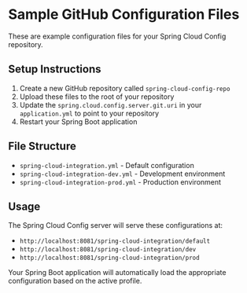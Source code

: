 # Sample GitHub Configuration Files

These are example configuration files for your Spring Cloud Config repository.

## Setup Instructions

1. Create a new GitHub repository called `spring-cloud-config-repo`
2. Upload these files to the root of your repository
3. Update the `spring.cloud.config.server.git.uri` in your `application.yml` to point to your repository
4. Restart your Spring Boot application

## File Structure

- `spring-cloud-integration.yml` - Default configuration
- `spring-cloud-integration-dev.yml` - Development environment  
- `spring-cloud-integration-prod.yml` - Production environment

## Usage

The Spring Cloud Config server will serve these configurations at:

- `http://localhost:8081/spring-cloud-integration/default`
- `http://localhost:8081/spring-cloud-integration/dev`  
- `http://localhost:8081/spring-cloud-integration/prod`

Your Spring Boot application will automatically load the appropriate configuration based on the active profile.